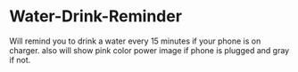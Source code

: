 # Water-Drink-Reminder
Will remind you to drink a water every 15 minutes if your phone is on charger. also will show pink color power image if phone is plugged and gray if not.
